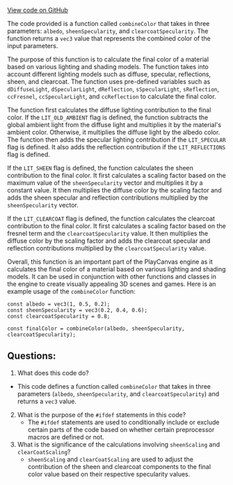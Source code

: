 [View code on GitHub](https://github.com/playcanvas/engine/src/scene/shader-lib/chunks/lit/frag/combine.js)

The code provided is a function called `combineColor` that takes in three parameters: `albedo`, `sheenSpecularity`, and `clearcoatSpecularity`. The function returns a `vec3` value that represents the combined color of the input parameters.

The purpose of this function is to calculate the final color of a material based on various lighting and shading models. The function takes into account different lighting models such as diffuse, specular, reflections, sheen, and clearcoat. The function uses pre-defined variables such as `dDiffuseLight`, `dSpecularLight`, `dReflection`, `sSpecularLight`, `sReflection`, `ccFresnel`, `ccSpecularLight`, and `ccReflection` to calculate the final color.

The function first calculates the diffuse lighting contribution to the final color. If the `LIT_OLD_AMBIENT` flag is defined, the function subtracts the global ambient light from the diffuse light and multiplies it by the material's ambient color. Otherwise, it multiplies the diffuse light by the albedo color. The function then adds the specular lighting contribution if the `LIT_SPECULAR` flag is defined. It also adds the reflection contribution if the `LIT_REFLECTIONS` flag is defined.

If the `LIT_SHEEN` flag is defined, the function calculates the sheen contribution to the final color. It first calculates a scaling factor based on the maximum value of the `sheenSpecularity` vector and multiplies it by a constant value. It then multiplies the diffuse color by the scaling factor and adds the sheen specular and reflection contributions multiplied by the `sheenSpecularity` vector.

If the `LIT_CLEARCOAT` flag is defined, the function calculates the clearcoat contribution to the final color. It first calculates a scaling factor based on the fresnel term and the `clearcoatSpecularity` value. It then multiplies the diffuse color by the scaling factor and adds the clearcoat specular and reflection contributions multiplied by the `clearcoatSpecularity` value.

Overall, this function is an important part of the PlayCanvas engine as it calculates the final color of a material based on various lighting and shading models. It can be used in conjunction with other functions and classes in the engine to create visually appealing 3D scenes and games. Here is an example usage of the `combineColor` function:

```
const albedo = vec3(1, 0.5, 0.2);
const sheenSpecularity = vec3(0.2, 0.4, 0.6);
const clearcoatSpecularity = 0.8;

const finalColor = combineColor(albedo, sheenSpecularity, clearcoatSpecularity);
```
## Questions: 
 1. What does this code do?
   - This code defines a function called `combineColor` that takes in three parameters (`albedo`, `sheenSpecularity`, and `clearcoatSpecularity`) and returns a `vec3` value.
2. What is the purpose of the `#ifdef` statements in this code?
   - The `#ifdef` statements are used to conditionally include or exclude certain parts of the code based on whether certain preprocessor macros are defined or not.
3. What is the significance of the calculations involving `sheenScaling` and `clearCoatScaling`?
   - `sheenScaling` and `clearCoatScaling` are used to adjust the contribution of the sheen and clearcoat components to the final color value based on their respective specularity values.
